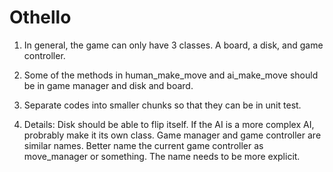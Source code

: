 # Othello
1. In general, the game can only have 3 classes. A board, a disk, and game
controller. 

2. Some of the methods in human_make_move and ai_make_move should be in game
manager and disk and board.

3. Separate codes into smaller chunks so that they can be in unit test.

4. Details:
    Disk should be able to flip itself. 
    If the AI is a more complex AI, probrably make it its own class.
    Game manager and game controller are similar names. Better name the current
    game controller as move_manager or something. The name needs to be more 
    explicit.